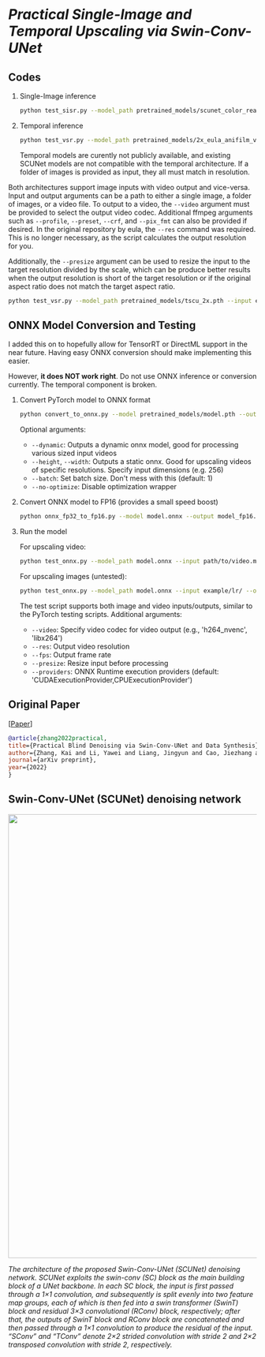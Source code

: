 # _Practical Single-Image and Temporal Upscaling via Swin-Conv-UNet_


Codes
---------

1. Single-Image inference

    ```bash
    python test_sisr.py --model_path pretrained_models/scunet_color_real_psnr.pth --input example/lr/ --output example/sr/ --depth 16
    ```

2. Temporal inference

    ```bash
    python test_vsr.py --model_path pretrained_models/2x_eula_anifilm_vsr.pth --input example/lr/ --output example/sr/ --depth 16
    ```
    Temporal models are curently not publicly available, and existing SCUNet models are not compatible with the temporal architecture.
    If a folder of images is provided as input, they all must match in resolution.
  
Both architectures support image inputs with video output and vice-versa. Input and output arguments can be a path to either a single image, a folder of images, or a video file. To output to a video, the `--video` argument must be provided to select the output video codec. Additional ffmpeg arguments such as `--profile`, `--preset`, `--crf`, and `--pix_fmt` can also be provided if desired. In the original repository by eula, the `--res` command was required. This is no longer necessary, as the script calculates the output resolution for you.

Additionally, the `--presize` argument can be used to resize the input to the target resolution divided by the scale, which can be produce better results when the output resolution is short of the target resolution or if the original aspect ratio does not match the target aspect ratio.
```bash
python test_vsr.py --model_path pretrained_models/tscu_2x.pth --input example/lr_video.mp4 --output example/sr_video.mp4 --video libx264 --presize
```

ONNX Model Conversion and Testing
----------
I added this on to hopefully allow for TensorRT or DirectML support in the near future. Having easy ONNX conversion should make implementing this easier.

However, __it does NOT work right__. Do not use ONNX inference or conversion currently. The temporal component is broken.

1. Convert PyTorch model to ONNX format

    ```bash
    python convert_to_onnx.py --model pretrained_models/model.pth --output model.onnx --dynamic
    ```
    Optional arguments:
    - `--dynamic`: Outputs a dynamic onnx model, good for processing various sized input videos
    - `--height`, `--width`: Outputs a static onnx. Good for upscaling videos of specific resolutions. Specify input dimensions (e.g. 256)
    - `--batch`: Set batch size. Don't mess with this (default: 1)
    - `--no-optimize`: Disable optimization wrapper

2. Convert ONNX model to FP16 (provides a small speed boost)

    ```bash
    python onnx_fp32_to_fp16.py --model model.onnx --output model_fp16.onnx
    ```

3. Run the model

    For upscaling video:
    ```bash
    python test_onnx.py --model_path model.onnx --input path/to/video.mp4 --output path/to/output.mp4
    ```

    For upscaling images (untested):
    ```bash
    python test_onnx.py --model_path model.onnx --input example/lr/ --output example/sr/
    ```
    
    The test script supports both image and video inputs/outputs, similar to the PyTorch testing scripts. Additional arguments:
    - `--video`: Specify video codec for video output (e.g., 'h264_nvenc', 'libx264')
    - `--res`: Output video resolution
    - `--fps`: Output frame rate
    - `--presize`: Resize input before processing
    - `--providers`: ONNX Runtime execution providers (default: 'CUDAExecutionProvider,CPUExecutionProvider')


Original Paper
----------
[[Paper](https://arxiv.org/pdf/2203.13278.pdf)]

```bibtex
@article{zhang2022practical,
title={Practical Blind Denoising via Swin-Conv-UNet and Data Synthesis},
author={Zhang, Kai and Li, Yawei and Liang, Jingyun and Cao, Jiezhang and Zhang, Yulun and Tang, Hao and Timofte, Radu and Van Gool, Luc},
journal={arXiv preprint},
year={2022}
}
```

Swin-Conv-UNet (SCUNet) denoising network
----------
<img src="figs/arch_scunet.png" width="900px"/> 

*The architecture of the proposed Swin-Conv-UNet (SCUNet) denoising network. SCUNet exploits the swin-conv (SC) block as
the main building block of a UNet backbone. In each SC block, the input is first passed through a 1×1 convolution, and subsequently is
split evenly into two feature map groups, each of which is then fed into a swin transformer (SwinT) block and residual 3×3 convolutional
(RConv) block, respectively; after that, the outputs of SwinT block and RConv block are concatenated and then passed through a 1×1
convolution to produce the residual of the input. “SConv” and “TConv” denote 2×2 strided convolution with stride 2 and 2×2 transposed
convolution with stride 2, respectively.*
